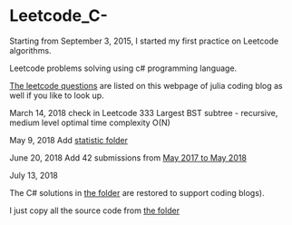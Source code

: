 # Leetcode_C-

Starting from September 3, 2015, I started my first practice on Leetcode algorithms. 

Leetcode problems solving using c# programming language. 

[The leetcode questions](http://juliachencoding.blogspot.ca/2015/08/leetcode-questions-and-web-link.html) are listed on this webpage of julia coding blog as well if you like to look up.
 
 
 March 14, 2018
 check in Leetcode 333 Largest BST subtree - recursive, medium level
 optimal time complexity O(N)
 
May 9, 2018
Add [statistic folder](https://github.com/jianminchen/Leetcode_C-/tree/master/Practice%20statistics)

June 20, 2018
Add 42 submissions from [May 2017 to May 2018](https://github.com/jianminchen/Leetcode_C-/tree/master/2017%20May%20-%202018%20May%2042%20Algorithms%20Submission)

July 13, 2018

The C# solutions in [the folder](https://github.com/jianminchen/Leetcode_C-) are restored to support coding blogs). 

I just copy all the source code from [the folder](https://github.com/jianminchen/Leetcode_C-/tree/master/2015%20January%20-%202017%20May)




